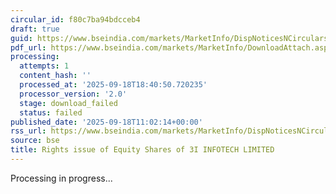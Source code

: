 ```yaml
---
circular_id: f80c7ba94bdcceb4
draft: true
guid: https://www.bseindia.com/markets/MarketInfo/DispNoticesNCirculars.aspx?Noticeid={7633D712-8D63-4831-87CF-D5781DCCC805}&noticeno=20250918-21&dt=09/18/2025&icount=21&totcount=63&flag=0
pdf_url: https://www.bseindia.com/markets/MarketInfo/DownloadAttach.aspx?id=20250918-21&attachedId=
processing:
  attempts: 1
  content_hash: ''
  processed_at: '2025-09-18T18:40:50.720235'
  processor_version: '2.0'
  stage: download_failed
  status: failed
published_date: '2025-09-18T11:02:14+00:00'
rss_url: https://www.bseindia.com/markets/MarketInfo/DispNoticesNCirculars.aspx?Noticeid={7633D712-8D63-4831-87CF-D5781DCCC805}&noticeno=20250918-21&dt=09/18/2025&icount=21&totcount=63&flag=0
source: bse
title: Rights issue of Equity Shares of 3I INFOTECH LIMITED
---
```


Processing in progress...